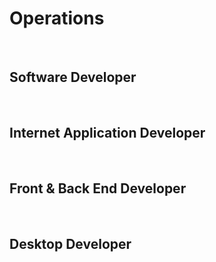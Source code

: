 # **Operations**

</br>

## **Software Developer**

</br>

## **Internet Application Developer**

</br>

## **Front & Back End Developer**

</br>

## **Desktop Developer**

</br>
